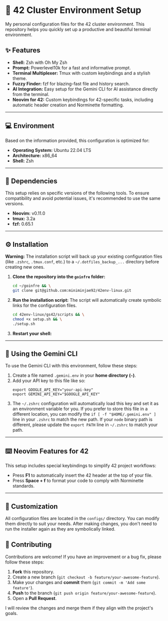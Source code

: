 # 🚀 42 Cluster Environment Setup

My personal configuration files for the 42 cluster environment. This repository helps you quickly set up a productive and beautiful terminal environment.

## ✨ Features

* **Shell:** Zsh with Oh My Zsh
* **Prompt:** Powerlevel10k for a fast and informative prompt.
* **Terminal Multiplexer:** Tmux with custom keybindings and a stylish theme.
* **Fuzzy Finder:** fzf for blazing-fast file and history search.
* **AI Integration:** Easy setup for the Gemini CLI for AI assistance directly from the terminal.
* **Neovim for 42:** Custom keybindings for 42-specific tasks, including automatic header creation and Norminette formatting.

---

## 💻 Environment

Based on the information provided, this configuration is optimized for:

* **Operating System:** Ubuntu 22.04 LTS
* **Architecture:** x86_64
* **Shell:** Zsh

---

## 🔧 Dependencies

This setup relies on specific versions of the following tools. To ensure compatibility and avoid potential issues, it's recommended to use the same versions.

* **Neovim:** v0.11.0
* **tmux:** 3.2a
* **fzf:** 0.65.1

---

## ⚙️ Installation

**Warning:** The installation script will back up your existing configuration files (like `.zshrc`, `.tmux.conf`, etc.) to a `~/.dotfiles_backup_...` directory before creating new ones.

1.  **Clone the repository into the `goinfre` folder:**
    ```bash
    cd ~/goinfre && \
    git clone git@github.com:miniminjae92/42env-linux.git
    ```

2.  **Run the installation script:**
    The script will automatically create symbolic links for the configuration files.
    ```bash
    cd 42env-linux/gs42/scripts && \
    chmod +x setup.sh && \
    ./setup.sh
    ```

3.  **Restart your shell:**

---

## 🤖 Using the Gemini CLI

To use the Gemini CLI with this environment, follow these steps:

1.  Create a file named `.gemini.env` in your **home directory (`~`)**.
2.  Add your API key to this file like so:
    ```
    export GOOGLE_API_KEY="your-api-key"
    export GEMINI_API_KEY="$GOOGLE_API_KEY"
    ```
3.  The `~/.zshrc` configuration will automatically load this key and set it as an environment variable for you. If you prefer to store this file in a different location, you can modify the `if [ -f "$HOME/.gemini.env" ]` line in your `.zshrc` to match the new path. If your `node` binary path is different, please update the `export PATH` line in `~/.zshrc` to match your path.

---

## ⌨️ Neovim Features for 42

This setup includes special keybindings to simplify 42 project workflows:

* Press **F1** to automatically insert the 42 header at the top of your file.
* Press **Space + f** to format your code to comply with Norminette standards.

---

## 🔧 Customization

All configuration files are located in the `configs/` directory. You can modify them directly to suit your needs. After making changes, you don't need to run the installer again as they are symbolically linked.

## 🤝 Contributing

Contributions are welcome! If you have an improvement or a bug fix, please follow these steps:

1.  **Fork** this repository.
2.  Create a new branch (`git checkout -b feature/your-awesome-feature`).
3.  Make your changes and **commit** them (`git commit -m 'Add some feature'`).
4.  **Push** to the branch (`git push origin feature/your-awesome-feature`).
5.  Open a **Pull Request**.

I will review the changes and merge them if they align with the project's goals.
